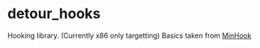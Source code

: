 # detour_hooks

Hooking library. (Currently x86 only targetting)
Basics taken from [MinHook](https://github.com/TsudaKageyu/minhook)
